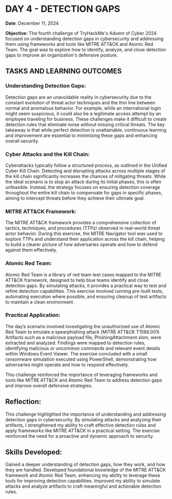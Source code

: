 # DAY 4 - DETECTION GAPS
**Date**: December 11, 2024

**Objective**: 
The fourth challenge of TryHackMe's Advent of Cyber 2024 focused on understanding detection gaps in cybersecurity and addressing them using frameworks and tools like MITRE ATT&CK and Atomic Red Team. The goal was to explore how to identify, analyze, and close detection gaps to improve an organization's defensive posture.

## TASKS AND LEARNING OUTCOMES

### Understanding Detection Gaps:
Detection gaps are an unavoidable reality in cybersecurity due to the constant evolution of threat actor techniques and the thin line between normal and anomalous behavior. For example, while an international login might seem suspicious, it could also be a legitimate access attempt by an employee traveling for business. These challenges make it difficult to create detection rules that eliminate noise without missing critical threats. The key takeaway is that while perfect detection is unattainable, continuous learning and improvement are essential to minimizing these gaps and enhancing overall security.

### Cyber Attacks and the Kill Chain:
Cyberattacks typically follow a structured process, as outlined in the Unified Cyber Kill Chain. Detecting and disrupting attacks across multiple stages of the kill chain significantly increases the chances of mitigating threats. While the ideal scenario is to stop an attack during its initial phases, this is often unfeasible. Instead, the strategy focuses on ensuring detection coverage throughout the entire kill chain to compensate for gaps in specific phases, aiming to intercept threats before they achieve their ultimate goal.

### MITRE ATT&CK Framework:
The MITRE ATT&CK framework provides a comprehensive collection of tactics, techniques, and procedures (TTPs) observed in real-world threat actor behavior. During this exercise, the MITRE Navigator tool was used to explore TTPs and understand their application across the kill chain, helping to build a clearer picture of how adversaries operate and how to defend against them effectively.

### Atomic Red Team:
Atomic Red Team is a library of red team test cases mapped to the MITRE ATT&CK framework, designed to help blue teams identify and close detection gaps. By simulating attacks, it provides a practical way to test and refine detection capabilities. This exercise involved running pre-built tests, automating execution where possible, and ensuring cleanup of test artifacts to maintain a clean environment.

### Practical Application:
The day’s scenario involved investigating the unauthorized use of Atomic Red Team to emulate a spearphishing attack (MITRE ATT&CK T1566.001). Artifacts such as a malicious payload file, PhishingAttachment.xlsm, were extracted and analyzed. Findings were mapped to detection rules, identifying malicious or uncommon commands and relevant event details within Windows Event Viewer. The exercise concluded with a small ransomware simulation executed using PowerShell, demonstrating how adversaries might operate and how to respond effectively.

This challenge reinforced the importance of leveraging frameworks and tools like MITRE ATT&CK and Atomic Red Team to address detection gaps and improve overall defensive strategies.

## Reflection:
This challenge highlighted the importance of understanding and addressing detection gaps in cybersecurity. By simulating attacks and analyzing their artifacts, I strengthened my ability to craft effective detection rules and apply frameworks like MITRE ATT&CK in a practical setting. The exercise reinforced the need for a proactive and dynamic approach to security. 

## Skills Developed:
Gained a deeper understanding of detection gaps, how they work, and how they are handled. Developed foundational knowledge of the MITRE ATT&CK framework and Atomic Red Team, enhancing my ability to leverage these tools for improving detection capabilities. Improved my ability to simulate attacks and analyze artifacts to craft meaningful and actionable detection rules.
